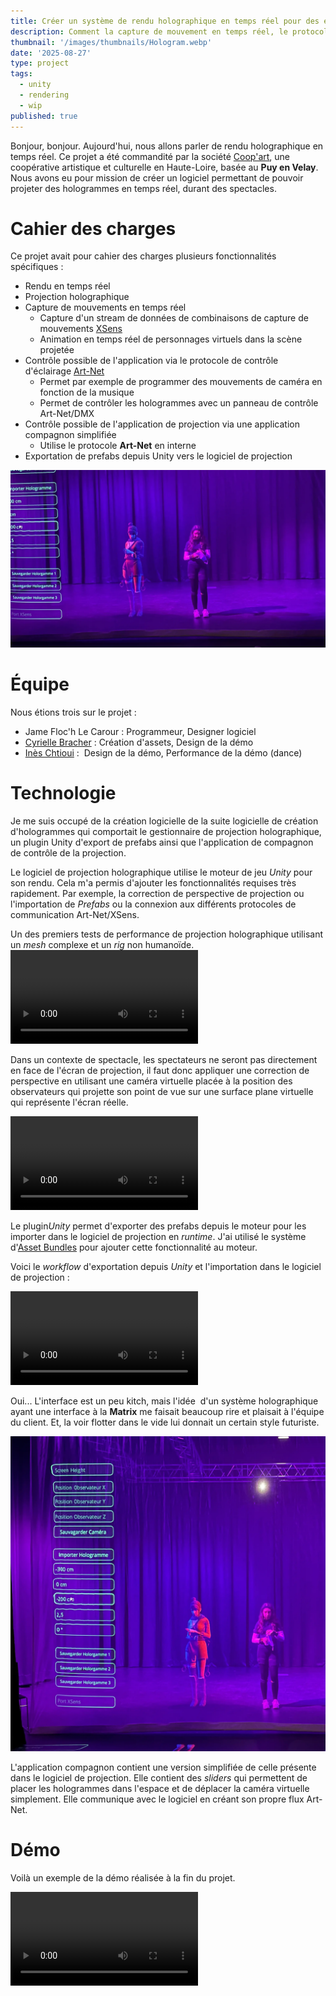 ```yaml
---
title: Créer un système de rendu holographique en temps réel pour des évenements en live
description: Comment la capture de mouvement en temps réel, le protocole Art-Net et les astuces de projection ont rendu possible la création d'un système d'hologramme dans Unity
thumbnail: '/images/thumbnails/Hologram.webp'
date: '2025-08-27'
type: project
tags:
  - unity
  - rendering
  - wip
published: true
---
```


Bonjour, bonjour. Aujourd'hui, nous allons parler de rendu holographique en temps réel. Ce projet a été commandité par la société [Coop'art](https://coopart.fr/), une coopérative artistique et culturelle en Haute-Loire, basée au **Puy en Velay**. Nous avons eu pour mission de créer un logiciel permettant de pouvoir projeter des hologrammes en temps réel, durant des spectacles.

# Cahier des charges

Ce projet avait pour cahier des charges plusieurs fonctionnalités spécifiques :

- Rendu en temps réel
- Projection holographique 
- Capture de mouvements en temps réel
  - Capture d'un stream de données de combinaisons de capture de mouvements [XSens](https://www.reallusion.com/iclone/motion-capture/xsens.html)
  - Animation en temps réel de personnages virtuels dans la scène projetée
- Contrôle possible de l'application via le protocole de contrôle d'éclairage [Art-Net](https://fr.wikipedia.org/wiki/Art-Net)
  - Permet par exemple de programmer des mouvements de caméra en fonction de la musique 
  - Permet de contrôler les hologrammes avec un panneau de contrôle Art-Net/DMX
- Contrôle possible de l'application de projection via une application compagnon simplifiée
  - Utilise le protocole **Art-Net** en interne
- Exportation de prefabs depuis Unity vers le logiciel de projection

![Hologramme capturant les mouvements d'Inès Chtioui en direct](/images/blog/Hologram/RealSize.webp)

# Équipe

Nous étions trois sur le projet :

- Jame Floc'h Le Carour : Programmeur, Designer logiciel
- [Cyrielle Bracher](https://www.linkedin.com/in/cyrielle-bracher/) : Création d'assets, Design de la démo
- [Inès Chtioui](https://www.linkedin.com/in/in%C3%A8s-chtioui/) :  Design de la démo, Performance de la démo (dance)

# Technologie

Je me suis occupé de la création logicielle de la suite logicielle de création d'hologrammes qui comportait le gestionnaire de projection holographique, un plugin Unity d'export de prefabs ainsi que l'application de compagnon de contrôle de la projection.

Le logiciel de projection holographique utilise le moteur de jeu _Unity_ pour son rendu. Cela m'a permis d'ajouter les fonctionnalités requises très rapidement. Par exemple, la correction de perspective de projection ou l'importation de _Prefabs_ ou la connexion aux différents protocoles de communication Art-Net/XSens.

Un des premiers tests de performance de projection holographique utilisant un _mesh_ complexe et un _rig_ non humanoïde.
![Test de projection holographique de crabe](/images/blog/Hologram/HoloCrab.mp4)

Dans un contexte de spectacle, les spectateurs ne seront pas directement en face de l'écran de projection, il faut donc appliquer une correction de perspective en utilisant une caméra virtuelle placée à la position des observateurs qui projette son point de vue sur une surface plane virtuelle qui représente l'écran réelle.

![Rendu de test de correction de perspective](/images/blog/Hologram/PerspectiveCorreciton.mp4)

Le plugin*Unity* permet d'exporter des prefabs depuis le moteur pour les importer dans le logiciel de projection en _runtime_. J'ai utilisé le système d'[Asset Bundles](https://docs.unity3d.com/Manual/AssetBundlesIntro.html) pour ajouter cette fonctionnalité au moteur.

Voici le _workflow_ d'exportation depuis _Unity_ et l'importation dans le logiciel de projection :

![Export d'un Prefab d'Unity au logiciel de projection](/images/blog/Hologram/UnityToHolorgam.mp4)

Oui... L'interface est un peu kitch, mais l'idée  d'un système holographique ayant une interface à la **Matrix** me faisait beaucoup rire et plaisait à l'équipe du client. Et, la voir flotter dans le vide lui donnait un certain style futuriste.

![Interface du logiciel de projection flottant dans le vide](/images/blog/Hologram/FloatingUI.webp)

L'application compagnon contient une version simplifiée de celle présente dans le logiciel de projection. Elle contient des _sliders_ qui permettent de placer les hologrammes dans l'espace et de déplacer la caméra virtuelle simplement. Elle communique avec le logiciel en créant son propre flux Art-Net.

# Démo

Voilà un exemple de la démo réalisée à la fin du projet.

![Démo de la projection holographique avec capture de mouvements](/images/blog/Hologram/HologramDance.mp4)
